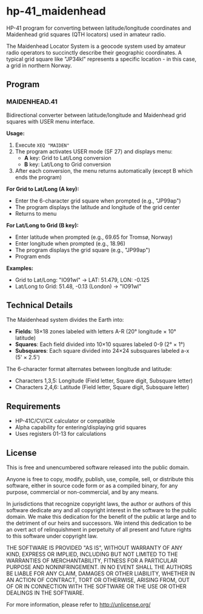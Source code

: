 # hp-41_maidenhead

HP-41 program for converting between latitude/longitude coordinates and Maidenhead grid squares (QTH locators) used in amateur radio.

The Maidenhead Locator System is a geocode system used by amateur radio operators to succinctly describe their geographic coordinates. A typical grid square like "JP34kl" represents a specific location - in this case, a grid in northern Norway.

## Program

### MAIDENHEAD.41
Bidirectional converter between latitude/longitude and Maidenhead grid squares with USER menu interface.

**Usage:**
1. Execute `XEQ "MAIDEN"`
2. The program activates USER mode (SF 27) and displays menu:
   - **A** key: Grid to Lat/Long conversion
   - **B** key: Lat/Long to Grid conversion
3. After each conversion, the menu returns automatically (except B which ends the program)

**For Grid to Lat/Long (A key):**
- Enter the 6-character grid square when prompted (e.g., "JP99ap")
- The program displays the latitude and longitude of the grid center
- Returns to menu

**For Lat/Long to Grid (B key):**
- Enter latitude when prompted (e.g., 69.65 for Tromsø, Norway)
- Enter longitude when prompted (e.g., 18.96)
- The program displays the grid square (e.g., "JP99ap")
- Program ends

**Examples:**
- Grid to Lat/Long: "IO91wl" → LAT: 51.479, LON: -0.125
- Lat/Long to Grid: 51.48, -0.13 (London) → "IO91wl"

## Technical Details

The Maidenhead system divides the Earth into:
- **Fields**: 18×18 zones labeled with letters A-R (20° longitude × 10° latitude)
- **Squares**: Each field divided into 10×10 squares labeled 0-9 (2° × 1°)
- **Subsquares**: Each square divided into 24×24 subsquares labeled a-x (5' × 2.5')

The 6-character format alternates between longitude and latitude: 
- Characters 1,3,5: Longitude (Field letter, Square digit, Subsquare letter)
- Characters 2,4,6: Latitude (Field letter, Square digit, Subsquare letter)

## Requirements
- HP-41C/CV/CX calculator or compatible
- Alpha capability for entering/displaying grid squares
- Uses registers 01-13 for calculations

## License

This is free and unencumbered software released into the public domain.

Anyone is free to copy, modify, publish, use, compile, sell, or
distribute this software, either in source code form or as a compiled
binary, for any purpose, commercial or non-commercial, and by any
means.

In jurisdictions that recognize copyright laws, the author or authors
of this software dedicate any and all copyright interest in the
software to the public domain. We make this dedication for the benefit
of the public at large and to the detriment of our heirs and
successors. We intend this dedication to be an overt act of
relinquishment in perpetuity of all present and future rights to this
software under copyright law.

THE SOFTWARE IS PROVIDED "AS IS", WITHOUT WARRANTY OF ANY KIND,
EXPRESS OR IMPLIED, INCLUDING BUT NOT LIMITED TO THE WARRANTIES OF
MERCHANTABILITY, FITNESS FOR A PARTICULAR PURPOSE AND NONINFRINGEMENT.
IN NO EVENT SHALL THE AUTHORS BE LIABLE FOR ANY CLAIM, DAMAGES OR
OTHER LIABILITY, WHETHER IN AN ACTION OF CONTRACT, TORT OR OTHERWISE,
ARISING FROM, OUT OF OR IN CONNECTION WITH THE SOFTWARE OR THE USE OR
OTHER DEALINGS IN THE SOFTWARE.

For more information, please refer to <http://unlicense.org/>